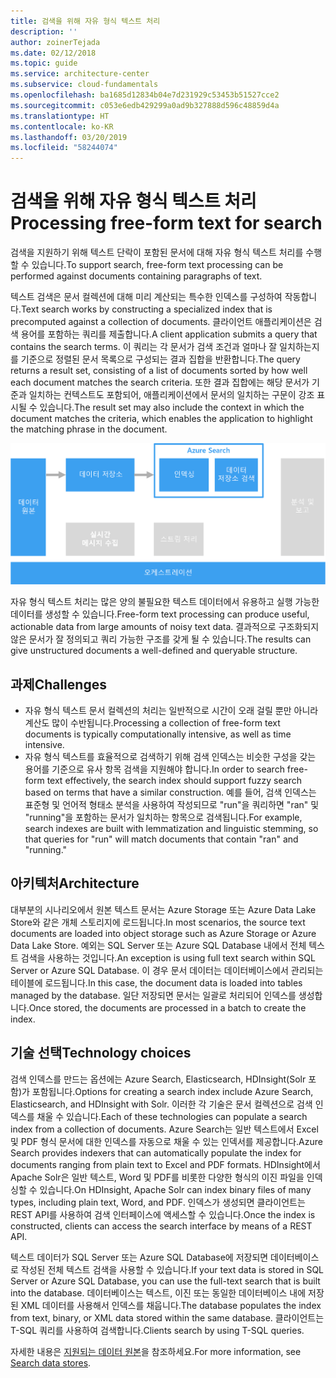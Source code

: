 ```yaml
---
title: 검색을 위해 자유 형식 텍스트 처리
description: ''
author: zoinerTejada
ms.date: 02/12/2018
ms.topic: guide
ms.service: architecture-center
ms.subservice: cloud-fundamentals
ms.openlocfilehash: ba1685d12834b04e7d231929c53453b51527cce2
ms.sourcegitcommit: c053e6edb429299a0ad9b327888d596c48859d4a
ms.translationtype: HT
ms.contentlocale: ko-KR
ms.lasthandoff: 03/20/2019
ms.locfileid: "58244074"
---
```

# <a name="processing-free-form-text-for-search"></a><span data-ttu-id="8410b-102">검색을 위해 자유 형식 텍스트 처리</span><span class="sxs-lookup"><span data-stu-id="8410b-102">Processing free-form text for search</span></span>

<span data-ttu-id="8410b-103">검색을 지원하기 위해 텍스트 단락이 포함된 문서에 대해 자유 형식 텍스트 처리를 수행할 수 있습니다.</span><span class="sxs-lookup"><span data-stu-id="8410b-103">To support search, free-form text processing can be performed against documents containing paragraphs of text.</span></span>

<span data-ttu-id="8410b-104">텍스트 검색은 문서 컬렉션에 대해 미리 계산되는 특수한 인덱스를 구성하여 작동합니다.</span><span class="sxs-lookup"><span data-stu-id="8410b-104">Text search works by constructing a specialized index that is precomputed against a collection of documents.</span></span> <span data-ttu-id="8410b-105">클라이언트 애플리케이션은 검색 용어를 포함하는 쿼리를 제출합니다.</span><span class="sxs-lookup"><span data-stu-id="8410b-105">A client application submits a query that contains the search terms.</span></span> <span data-ttu-id="8410b-106">이 쿼리는 각 문서가 검색 조건과 얼마나 잘 일치하는지를 기준으로 정렬된 문서 목록으로 구성되는 결과 집합을 반환합니다.</span><span class="sxs-lookup"><span data-stu-id="8410b-106">The query returns a result set, consisting of a list of documents sorted by how well each document matches the search criteria.</span></span> <span data-ttu-id="8410b-107">또한 결과 집합에는 해당 문서가 기준과 일치하는 컨텍스트도 포함되어, 애플리케이션에서 문서의 일치하는 구문이 강조 표시될 수 있습니다.</span><span class="sxs-lookup"><span data-stu-id="8410b-107">The result set may also include the context in which the document matches the criteria, which enables the application to highlight the matching phrase in the document.</span></span>

![검색 파이프라인의 다이어그램](./images/search-pipeline.png)

<span data-ttu-id="8410b-109">자유 형식 텍스트 처리는 많은 양의 불필요한 텍스트 데이터에서 유용하고 실행 가능한 데이터를 생성할 수 있습니다.</span><span class="sxs-lookup"><span data-stu-id="8410b-109">Free-form text processing can produce useful, actionable data from large amounts of noisy text data.</span></span> <span data-ttu-id="8410b-110">결과적으로 구조화되지 않은 문서가 잘 정의되고 쿼리 가능한 구조를 갖게 될 수 있습니다.</span><span class="sxs-lookup"><span data-stu-id="8410b-110">The results can give unstructured documents a well-defined and queryable structure.</span></span>

## <a name="challenges"></a><span data-ttu-id="8410b-111">과제</span><span class="sxs-lookup"><span data-stu-id="8410b-111">Challenges</span></span>

- <span data-ttu-id="8410b-112">자유 형식 텍스트 문서 컬렉션의 처리는 일반적으로 시간이 오래 걸릴 뿐만 아니라 계산도 많이 수반됩니다.</span><span class="sxs-lookup"><span data-stu-id="8410b-112">Processing a collection of free-form text documents is typically computationally intensive, as well as time intensive.</span></span>
- <span data-ttu-id="8410b-113">자유 형식 텍스트를 효율적으로 검색하기 위해 검색 인덱스는 비슷한 구성을 갖는 용어를 기준으로 유사 항목 검색을 지원해야 합니다.</span><span class="sxs-lookup"><span data-stu-id="8410b-113">In order to search free-form text effectively, the search index should support fuzzy search based on terms that have a similar construction.</span></span> <span data-ttu-id="8410b-114">예를 들어, 검색 인덱스는 표준형 및 언어적 형태소 분석을 사용하여 작성되므로 "run"을 쿼리하면 "ran" 및 "running"을 포함하는 문서가 일치하는 항목으로 검색됩니다.</span><span class="sxs-lookup"><span data-stu-id="8410b-114">For example, search indexes are built with lemmatization and linguistic stemming, so that queries for "run" will match documents that contain "ran" and "running."</span></span>

## <a name="architecture"></a><span data-ttu-id="8410b-115">아키텍처</span><span class="sxs-lookup"><span data-stu-id="8410b-115">Architecture</span></span>

<span data-ttu-id="8410b-116">대부분의 시나리오에서 원본 텍스트 문서는 Azure Storage 또는 Azure Data Lake Store와 같은 개체 스토리지에 로드됩니다.</span><span class="sxs-lookup"><span data-stu-id="8410b-116">In most scenarios, the source text documents are loaded into object storage such as Azure Storage or Azure Data Lake Store.</span></span> <span data-ttu-id="8410b-117">예외는 SQL Server 또는 Azure SQL Database 내에서 전체 텍스트 검색을 사용하는 것입니다.</span><span class="sxs-lookup"><span data-stu-id="8410b-117">An exception is using full text search within SQL Server or Azure SQL Database.</span></span> <span data-ttu-id="8410b-118">이 경우 문서 데이터는 데이터베이스에서 관리되는 테이블에 로드됩니다.</span><span class="sxs-lookup"><span data-stu-id="8410b-118">In this case, the document data is loaded into tables managed by the database.</span></span> <span data-ttu-id="8410b-119">일단 저장되면 문서는 일괄로 처리되어 인덱스를 생성합니다.</span><span class="sxs-lookup"><span data-stu-id="8410b-119">Once stored, the documents are processed in a batch to create the index.</span></span>

## <a name="technology-choices"></a><span data-ttu-id="8410b-120">기술 선택</span><span class="sxs-lookup"><span data-stu-id="8410b-120">Technology choices</span></span>

<span data-ttu-id="8410b-121">검색 인덱스를 만드는 옵션에는 Azure Search, Elasticsearch, HDInsight(Solr 포함)가 포함됩니다.</span><span class="sxs-lookup"><span data-stu-id="8410b-121">Options for creating a search index include Azure Search, Elasticsearch, and HDInsight with Solr.</span></span> <span data-ttu-id="8410b-122">이러한 각 기술은 문서 컬렉션으로 검색 인덱스를 채울 수 있습니다.</span><span class="sxs-lookup"><span data-stu-id="8410b-122">Each of these technologies can populate a search index from a collection of documents.</span></span> <span data-ttu-id="8410b-123">Azure Search는 일반 텍스트에서 Excel 및 PDF 형식 문서에 대한 인덱스를 자동으로 채울 수 있는 인덱서를 제공합니다.</span><span class="sxs-lookup"><span data-stu-id="8410b-123">Azure Search provides indexers that can automatically populate the index for documents ranging from plain text to Excel and PDF formats.</span></span> <span data-ttu-id="8410b-124">HDInsight에서 Apache Solr은 일반 텍스트, Word 및 PDF를 비롯한 다양한 형식의 이진 파일을 인덱싱할 수 있습니다.</span><span class="sxs-lookup"><span data-stu-id="8410b-124">On HDInsight, Apache Solr can index binary files of many types, including plain text, Word, and PDF.</span></span> <span data-ttu-id="8410b-125">인덱스가 생성되면 클라이언트는 REST API를 사용하여 검색 인터페이스에 액세스할 수 있습니다.</span><span class="sxs-lookup"><span data-stu-id="8410b-125">Once the index is constructed, clients can access the search interface by means of a REST API.</span></span>

<span data-ttu-id="8410b-126">텍스트 데이터가 SQL Server 또는 Azure SQL Database에 저장되면 데이터베이스로 작성된 전체 텍스트 검색을 사용할 수 있습니다.</span><span class="sxs-lookup"><span data-stu-id="8410b-126">If your text data is stored in SQL Server or Azure SQL Database, you can use the full-text search that is built into the database.</span></span> <span data-ttu-id="8410b-127">데이터베이스는 텍스트, 이진 또는 동일한 데이터베이스 내에 저장된 XML 데이터를 사용해서 인덱스를 채웁니다.</span><span class="sxs-lookup"><span data-stu-id="8410b-127">The database populates the index from text, binary, or XML data stored within the same database.</span></span> <span data-ttu-id="8410b-128">클라이언트는 T-SQL 쿼리를 사용하여 검색합니다.</span><span class="sxs-lookup"><span data-stu-id="8410b-128">Clients search by using T-SQL queries.</span></span>

<span data-ttu-id="8410b-129">자세한 내용은 [지원되는 데이터 원본](../technology-choices/search-options.md)을 참조하세요.</span><span class="sxs-lookup"><span data-stu-id="8410b-129">For more information, see [Search data stores](../technology-choices/search-options.md).</span></span>
